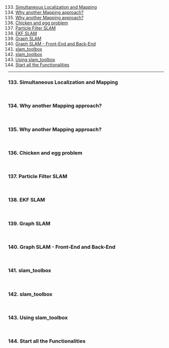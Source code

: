 133. [Simultaneous Localization and Mapping](#133)
134. [Why another Mapping approach?](#134)
135. [<LAB>Why another Mapping approach?</LAB>](#135)
136. [Chicken and egg problem](#136)
137. [Particle Filter SLAM](#137)
138. [EKF SLAM](#138)
139. [Graph SLAM](#139)
140. [Graph SLAM - Front-End and Back-End](#140)
141. [slam_toolbox](#141)
142. [<LAB>slam_toolbox</LAB>](#142)
143. [<LAB>Using slam_toolbox</LAB>](#143)
144. [<LAB>Start all the Functionalities</LAB>](#144)

---

### 133. Simultaneous Localization and Mapping<a id="133"></a>

<br>

### 134. Why another Mapping approach?<a id="134"></a>

<br>

### 135. <LAB>Why another Mapping approach?</LAB><a id="135"></a>

<br>

### 136. Chicken and egg problem<a id="136"></a>

<br>

### 137. Particle Filter SLAM<a id="137"></a>

<br>

### 138. EKF SLAM<a id="138"></a>

<br>

### 139. Graph SLAM<a id="139"></a>

<br>

### 140. Graph SLAM - Front-End and Back-End<a id="140"></a>

<br>

### 141. slam_toolbox<a id="141"></a>

<br>

### 142. <LAB>slam_toolbox</LAB><a id="142"></a>

<br>

### 143. <LAB>Using slam_toolbox</LAB><a id="143"></a>

<br>

### 144. <LAB>Start all the Functionalities</LAB><a id="144"></a>

<br>
